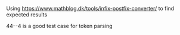 Using https://www.mathblog.dk/tools/infix-postfix-converter/ to find expected results

44--4 is a good test case for token parsing